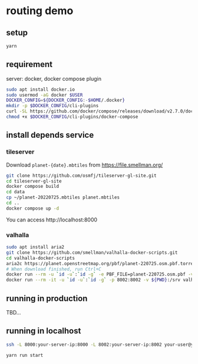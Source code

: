 # routing demo

## setup

```bash
yarn
```

## requirement

server: docker, docker compose plugin

```bash
sudo apt install docker.io
sudo usermod -aG docker $USER
DOCKER_CONFIG=${DOCKER_CONFIG:-$HOME/.docker}
mkdir -p $DOCKER_CONFIG/cli-plugins
curl -SL https://github.com/docker/compose/releases/download/v2.7.0/docker-compose-linux-x86_64 -o $DOCKER_CONFIG/cli-plugins/docker-compose
chmod +x $DOCKER_CONFIG/cli-plugins/docker-compose
```

## install depends service

### tileserver

Download `planet-{date}.mbtiles` from https://file.smellman.org/

```bash
git clone https://github.com/osmfj/tileserver-gl-site.git
cd tileserver-gl-site
docker compose build
cd data
cp ~/planet-20220725.mbtiles planet.mbtiles
cd ..
docker compose up -d
```

You can access http://localhost:8000

### valhalla

```bash
sudo apt install aria2
git clone https://github.com/smellman/valhalla-docker-scripts.git
cd valhalla-docker-scripts
aria2c https://planet.openstreetmap.org/pbf/planet-220725.osm.pbf.torrent
# When download finished, run Ctrl+C
docker run --rm -u `id -u`:`id -g` -e PBF_FILE=planet-220725.osm.pbf -v ${PWD}:/srv valhalla/valhalla:run-latest /srv/run_valhalla_all.sh
docker run --rm -it -u `id -u`:`id -g` -p 8002:8002 -v ${PWD}:/srv valhalla/valhalla:run-latest /srv/run_valhalla_api.sh
```

## running in production

TBD...

## running in localhost

```bash
ssh -L 8000:your-server-ip:8000 -L 8002:your-server-ip:8002 your-user@your-server-ip
```

```bash
yarn run start
```
